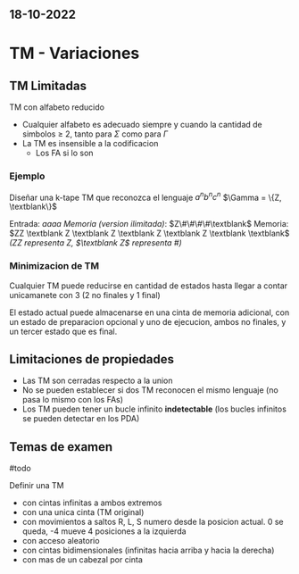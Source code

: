 18-10-2022
---
# TM - Variaciones

## TM Limitadas
TM con alfabeto reducido
- Cualquier alfabeto es adecuado siempre y cuando la cantidad de simbolos $\ge$ 2, tanto para $\Sigma$ como para $\Gamma$
- La TM es insensible a la codificacion
	- Los FA si lo son

### Ejemplo
Diseñar una k-tape TM que reconozca el lenguaje $a^nb^nc^n$
$\Gamma = \{Z, \textblank\}$

Entrada: $aaaa$
*Memoria (version ilimitada)*: $Z\#\#\#\#\textblank$
Memoria: $ZZ \textblank Z  \textblank Z  \textblank Z  \textblank Z \textblank \textblank$ *($ZZ$ representa Z, $\textblank Z$ representa \#)*

### Minimizacion de TM
Cualquier TM puede reducirse en cantidad de estados hasta llegar a contar unicamanete con 3 (2 no finales y 1 final)

El estado actual puede almacenarse en una cinta de memoria adicional, con un estado de preparacion opcional y uno de ejecucion, ambos no finales, y un tercer estado que es final.

## Limitaciones de propiedades
- Las TM son cerradas respecto a la union
- No se pueden establecer si dos TM reconocen el mismo lenguaje (no pasa lo mismo con los FAs)
- Los TM pueden tener un bucle infinito **indetectable** (los bucles infinitos se pueden detectar en los PDA)

## Temas de examen
#todo 

Definir una TM
- con cintas infinitas a ambos extremos
- con una unica cinta (TM original)
- con movimientos a saltos R, L, S numero desde la posicion actual. 0 se queda, -4 mueve 4 posiciones a la izquierda
- con acceso aleatorio
- con cintas bidimensionales (infinitas hacia arriba y hacia la derecha)
- con mas de un cabezal por cinta